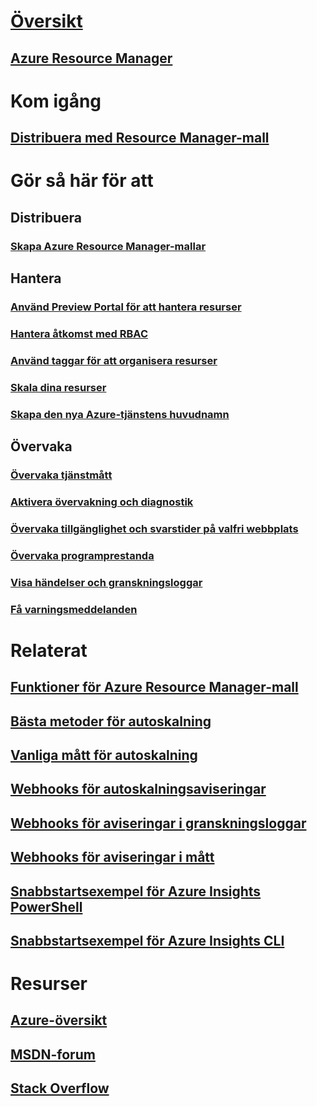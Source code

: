 

# [Översikt](../azure-portal-overview.md)


## [Azure Resource Manager](../azure-resource-manager/resource-group-overview.md)



# Kom igång


## [Distribuera med Resource Manager-mall](../azure-resource-manager/resource-group-template-deploy.md)



# Gör så här för att


## Distribuera


### [Skapa Azure Resource Manager-mallar](../azure-resource-manager/resource-group-authoring-templates.md)



## Hantera


### [Använd Preview Portal för att hantera resurser](../azure-resource-manager/resource-group-portal.md)


### [Hantera åtkomst med RBAC](../active-directory/role-based-access-control-configure.md)


### [Använd taggar för att organisera resurser](../azure-resource-manager/resource-group-using-tags.md)


### [Skala dina resurser](../monitoring-and-diagnostics/insights-how-to-scale.md)


### [Skapa den nya Azure-tjänstens huvudnamn](../azure-resource-manager/resource-group-create-service-principal-portal.md)


## Övervaka


### [Övervaka tjänstmått](../monitoring-and-diagnostics/insights-how-to-customize-monitoring.md)


### [Aktivera övervakning och diagnostik](../monitoring-and-diagnostics/insights-how-to-use-diagnostics.md)


### [Övervaka tillgänglighet och svarstider på valfri webbplats](../application-insights/app-insights-monitor-web-app-availability.md)


### [Övervaka programprestanda](../application-insights/app-insights-azure-web-apps.md)


### [Visa händelser och granskningsloggar](../monitoring-and-diagnostics/insights-debugging-with-events.md)


### [Få varningsmeddelanden](../monitoring-and-diagnostics/insights-receive-alert-notifications.md)



# Relaterat


## [Funktioner för Azure Resource Manager-mall](../azure-resource-manager/resource-group-template-functions.md)


## [Bästa metoder för autoskalning](../monitoring-and-diagnostics/insights-autoscale-best-practices.md)


## [Vanliga mått för autoskalning](../monitoring-and-diagnostics/insights-autoscale-common-metrics.md)


## [Webhooks för autoskalningsaviseringar](../monitoring-and-diagnostics/insights-autoscale-to-webhook-email.md)


## [Webhooks för aviseringar i granskningsloggar](../monitoring-and-diagnostics/insights-auditlog-to-webhook-email.md)


## [Webhooks för aviseringar i mått](../monitoring-and-diagnostics/insights-webhooks-alerts.md)


## [Snabbstartsexempel för Azure Insights PowerShell](../monitoring-and-diagnostics/insights-powershell-samples.md)


## [Snabbstartsexempel för Azure Insights CLI](../monitoring-and-diagnostics/insights-cli-samples.md)



# Resurser


## [Azure-översikt](https://azure.microsoft.com/roadmap/)


## [MSDN-forum](https://social.msdn.microsoft.com/Forums/en-US/home?forum=windowsazuremanagement) 


## [Stack Overflow](http://stackoverflow.com/questions/tagged/azure-management-portal)





